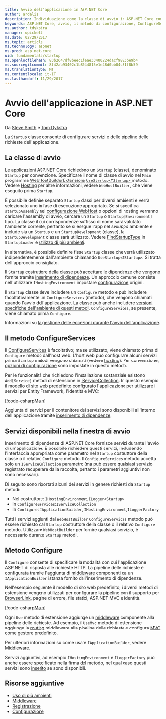 ```yaml
---
title: Avvio dell'applicazione in ASP.NET Core
author: ardalis
description: Individuazione come la classe di avvio in ASP.NET Core consente di configurare servizi e delle pipeline delle richieste dell'applicazione.
keywords: ASP.NET Core, avvio, il metodo di configurazione, ConfigureServices (metodo)
ms.author: tdykstra
manager: wpickett
ms.date: 02/29/2017
ms.topic: article
ms.technology: aspnet
ms.prod: asp.net-core
uid: fundamentals/startup
ms.openlocfilehash: 83b2647df8beec1feae33400224dacf9823be9b4
ms.sourcegitcommit: 8f42ab93402c1b8044815e1e48d0bb84c81f8b59
ms.translationtype: MT
ms.contentlocale: it-IT
ms.lasthandoff: 11/29/2017
---
```

# <a name="application-startup-in-aspnet-core"></a>Avvio dell'applicazione in ASP.NET Core

Da [Steve Smith](https://ardalis.com/) e [Tom Dykstra](https://github.com/tdykstra/)

La `Startup` classe consente di configurare servizi e delle pipeline delle richieste dell'applicazione.

## <a name="the-startup-class"></a>La classe di avvio

Le applicazioni ASP.NET Core richiedono un `Startup` (classe), denominato `Startup` per convenzione. Specificare il nome di classe di avvio nel `Main` programma [WebHostBuilderExtensions](https://docs.microsoft.com/aspnet/core/api/microsoft.aspnetcore.hosting.webhostbuilderextensions) [ `UseStartup<TStartup>` ](https://docs.microsoft.com/aspnet/core/api/microsoft.aspnetcore.hosting.webhostbuilderextensions#Microsoft_AspNetCore_Hosting_WebHostBuilderExtensions_UseStartup__1_Microsoft_AspNetCore_Hosting_IWebHostBuilder_) metodo. Vedere [Hosting](xref:fundamentals/hosting) per altre informazioni, vedere `WebHostBuilder`, che viene eseguito prima `Startup`.

È possibile definire separato `Startup` classi per diversi ambienti e verrà selezionato uno in fase di esecuzione appropriato. Se si specifica `startupAssembly` nel [configurazione WebHost](https://docs.microsoft.com/aspnet/core/fundamentals/hosting?tabs=aspnetcore2x#configuring-a-host) o opzioni di hosting verranno caricare l'assembly di avvio, cercare un `Startup` o `Startup[Environment]` tipo. La classe il cui corrispondenze suffisso di nome sarà valutato l'ambiente corrente, pertanto se si esegue l'app nel *sviluppo* ambiente e include sia un `Startup` e un `StartupDevelopment` (classe), la `StartupDevelopment` classe sarà utilizzato. Vedere [FindStartupType](https://github.com/aspnet/Hosting/blob/rel/1.1.0/src/Microsoft.AspNetCore.Hosting/Internal/StartupLoader.cs) in `StartupLoader` e [utilizzo di più ambienti](environments.md#startup-conventions).

In alternativa, è possibile definire fisse `Startup` classe che verrà utilizzato indipendentemente dall'ambiente chiamando `UseStartup<TStartup>`. Si tratta dell'approccio consigliato.

Il `Startup` costruttore della classe può accettare le dipendenze che vengono fornite tramite [inserimento di dipendenze](xref:fundamentals/dependency-injection). Un approccio comune consiste nell'utilizzare `IHostingEnvironment` impostare [configurazione](xref:fundamentals/configuration/index) origini.

Il `Startup` classe deve includere un `Configure` metodo e può includere facoltativamente un `ConfigureServices` (metodo), che vengono chiamati quando l'avvio dell'applicazione. La classe può anche includere [versioni specifiche dell'ambiente di questi metodi](xref:fundamentals/environments#startup-conventions). `ConfigureServices`, se presente, viene chiamato prima `Configure`.

Informazioni su [la gestione delle eccezioni durante l'avvio dell'applicazione](xref:fundamentals/error-handling#startup-exception-handling).

## <a name="the-configureservices-method"></a>Il metodo ConfigureServices

Il [ConfigureServices](https://docs.microsoft.com/aspnet/core/api/microsoft.aspnetcore.hosting.startupbase#Microsoft_AspNetCore_Hosting_StartupBase_ConfigureServices_Microsoft_Extensions_DependencyInjection_IServiceCollection_) è facoltativo; ma se utilizzato, viene chiamato prima di `Configure` metodo dall'host web. L'host web può configurare alcuni servizi prima ``Startup`` metodi vengono chiamati (vedere [hosting](xref:fundamentals/hosting)). Per convenzione, [opzioni di configurazione](xref:fundamentals/configuration/index) sono impostate in questo metodo.

Per le funzionalità che richiedono l'installazione sostanziale esistono `Add[Service]` metodi di estensione in [IServiceCollection](https://docs.microsoft.com/aspnet/core/api/microsoft.extensions.dependencyinjection.iservicecollection). In questo esempio il modello di sito web predefinito configurato l'applicazione per utilizzare i servizi per Entity Framework, l'identità e MVC:

[!code-csharp[Main](../common/samples/WebApplication1/Startup.cs?highlight=4,7,11&start=40&end=55)]

Aggiunta di servizi per il contenitore dei servizi sono disponibili all'interno dell'applicazione tramite [inserimento di dipendenze](xref:fundamentals/dependency-injection).

## <a name="services-available-in-startup"></a>Servizi disponibili nella finestra di avvio

Inserimento di dipendenze di ASP.NET Core fornisce servizi durante l'avvio di un'applicazione. È possibile richiedere questi servizi, includendo l'interfaccia appropriata come parametro nel `Startup` costruttore della classe o il relativo `Configure` metodo. Il `ConfigureServices` metodo accetta solo un `IServiceCollection` parametro (ma può essere qualsiasi servizio registrato recuperare dalla raccolta, pertanto i parametri aggiuntivi non sono necessari).

Di seguito sono riportati alcuni dei servizi in genere richiesti da `Startup` metodi:

* Nel costruttore: `IHostingEnvironment`,`ILogger<Startup>`
* In `ConfigureServices`:`IServiceCollection`
* In `Configure`: `IApplicationBuilder`, `IHostingEnvironment`,`ILoggerFactory`

Tutti i servizi aggiunti dal ``WebHostBuilder`` ``ConfigureServices`` metodo può essere richiesto dal ``Startup`` costruttore della classe o il relativo ``Configure`` metodo. Utilizzare `WebHostBuilder` per fornire qualsiasi servizio, è necessario durante `Startup` metodi.

## <a name="the-configure-method"></a>Metodo Configure

Il `Configure` consente di specificare la modalità con cui l'applicazione ASP.NET di risposta alle richieste HTTP. La pipeline delle richieste è configurata tramite l'aggiunta di [middleware](middleware.md) componenti da un `IApplicationBuilder` istanza fornito dall'inserimento di dipendenze.

Nell'esempio seguente il modello di sito web predefinito, i diversi metodi di estensione vengono utilizzati per configurare la pipeline con il supporto per [BrowserLink](http://vswebessentials.com/features/browserlink), pagine di errore, file statici, ASP.NET MVC e identità.

[!code-csharp[Main](../common/samples/WebApplication1/Startup.cs?highlight=8,9,10,14,17,19,21&start=58&end=84)]

Ogni `Use` metodo di estensione aggiunge un [middleware](xref:fundamentals/middleware) componente alla pipeline delle richieste. Ad esempio, il `UseMvc` metodo di estensione aggiunge la [routing](routing.md) middleware alla pipeline delle richieste e configura [MVC](xref:mvc/overview) come gestore predefinito.

Per ulteriori informazioni su come usare `IApplicationBuilder`, vedere [Middleware](xref:fundamentals/middleware).

Servizi aggiuntivi, ad esempio `IHostingEnvironment` e `ILoggerFactory` può anche essere specificato nella firma del metodo, nel qual caso questi servizi sono [inserito](dependency-injection.md) se sono disponibili. 

## <a name="additional-resources"></a>Risorse aggiuntive

* [Uso di più ambienti](xref:fundamentals/environments)
* [Middleware](xref:fundamentals/middleware)
* [Registrazione](xref:fundamentals/logging/index)
* [Configurazione](xref:fundamentals/configuration/index)
